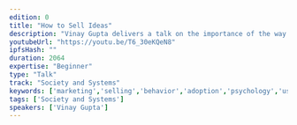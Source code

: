 ```yaml
---
edition: 0
title: "How to Sell Ideas"
description: "Vinay Gupta delivers a talk on the importance of the way one presents an idea."
youtubeUrl: "https://youtu.be/T6_30eKQeN8"
ipfsHash: ""
duration: 2064
expertise: "Beginner"
type: "Talk"
track: "Society and Systems"
keywords: ['marketing','selling','behavior','adoption','psychology','users','public','communication','collaboration']
tags: ['Society and Systems']
speakers: ['Vinay Gupta']
---
```

